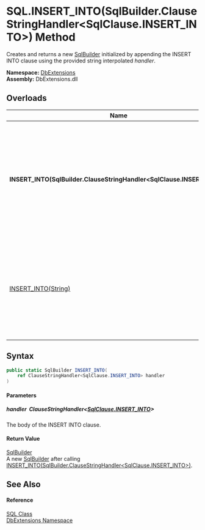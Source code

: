 SQL.INSERT_INTO(SqlBuilder.ClauseStringHandler&lt;SqlClause.INSERT_INTO>) Method
================================================================================
Creates and returns a new [SqlBuilder][1] initialized by appending the INSERT INTO clause using the provided string interpolated *handler*.
  
**Namespace:** [DbExtensions][2]  
**Assembly:** DbExtensions.dll

Overloads
---------

| Name                                                                      | Description                                                                                                                                 |
| ------------------------------------------------------------------------- | ------------------------------------------------------------------------------------------------------------------------------------------- |
| **INSERT_INTO(SqlBuilder.ClauseStringHandler&lt;SqlClause.INSERT_INTO>)** | Creates and returns a new [SqlBuilder][1] initialized by appending the INSERT INTO clause using the provided string interpolated *handler*. |
| [INSERT_INTO(String)][3]                                                  | Creates and returns a new [SqlBuilder][1] initialized by appending the INSERT INTO clause using the provided *text*.                        |


Syntax
------

```csharp
public static SqlBuilder INSERT_INTO(
	ref ClauseStringHandler<SqlClause.INSERT_INTO> handler
)
```

#### Parameters

##### *handler*  ClauseStringHandler&lt;[SqlClause.INSERT_INTO][4]>
The body of the INSERT INTO clause.

#### Return Value
[SqlBuilder][1]  
 A new [SqlBuilder][1] after calling [INSERT_INTO(SqlBuilder.ClauseStringHandler&lt;SqlClause.INSERT_INTO>)][5].

See Also
--------

#### Reference
[SQL Class][6]  
[DbExtensions Namespace][2]  

[1]: ../SqlBuilder/README.md
[2]: ../README.md
[3]: INSERT_INTO_1.md
[4]: ../SqlClause_INSERT_INTO/README.md
[5]: ../SqlBuilder/INSERT_INTO.md
[6]: README.md
